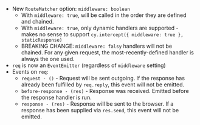 * New `RouteMatcher` option: `middleware: boolean`
    * With `middleware: true`, will be called in the order they are defined and chained.
    * With `middleware: true`, only dynamic handlers are supported - makes no sense to support `cy.intercept({ middleware: true }, staticResponse)`
    * BREAKING CHANGE: `middleware: falsy` handlers will not be chained. For any given request, the most-recently-defined handler is always the one used.
* `req` is now an `EventEmitter` (regardless of `middleware` setting)
* Events on `req`:
    * `request - ()` - Request will be sent outgoing. If the response has already been fulfilled by `req.reply`, this event will not be emitted.
    * `before-response - (res)` - Response was received. Emitted before the response handler is run.
    * `response - (res)` - Response will be sent to the browser. If a response has been supplied via `res.send`, this event will not be emitted.